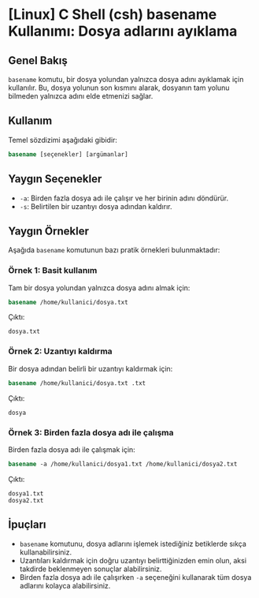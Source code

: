 # [Linux] C Shell (csh) basename Kullanımı: Dosya adlarını ayıklama

## Genel Bakış
`basename` komutu, bir dosya yolundan yalnızca dosya adını ayıklamak için kullanılır. Bu, dosya yolunun son kısmını alarak, dosyanın tam yolunu bilmeden yalnızca adını elde etmenizi sağlar.

## Kullanım
Temel sözdizimi aşağıdaki gibidir:

```csh
basename [seçenekler] [argümanlar]
```

## Yaygın Seçenekler
- `-a`: Birden fazla dosya adı ile çalışır ve her birinin adını döndürür.
- `-s`: Belirtilen bir uzantıyı dosya adından kaldırır.

## Yaygın Örnekler
Aşağıda `basename` komutunun bazı pratik örnekleri bulunmaktadır:

### Örnek 1: Basit kullanım
Tam bir dosya yolundan yalnızca dosya adını almak için:

```csh
basename /home/kullanici/dosya.txt
```
Çıktı:
```
dosya.txt
```

### Örnek 2: Uzantıyı kaldırma
Bir dosya adından belirli bir uzantıyı kaldırmak için:

```csh
basename /home/kullanici/dosya.txt .txt
```
Çıktı:
```
dosya
```

### Örnek 3: Birden fazla dosya adı ile çalışma
Birden fazla dosya adı ile çalışmak için:

```csh
basename -a /home/kullanici/dosya1.txt /home/kullanici/dosya2.txt
```
Çıktı:
```
dosya1.txt
dosya2.txt
```

## İpuçları
- `basename` komutunu, dosya adlarını işlemek istediğiniz betiklerde sıkça kullanabilirsiniz.
- Uzantıları kaldırmak için doğru uzantıyı belirttiğinizden emin olun, aksi takdirde beklenmeyen sonuçlar alabilirsiniz.
- Birden fazla dosya adı ile çalışırken `-a` seçeneğini kullanarak tüm dosya adlarını kolayca alabilirsiniz.